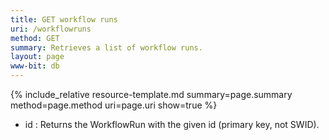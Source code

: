 ```yaml
---
title: GET workflow runs
uri: /workflowruns
method: GET
summary: Retrieves a list of workflow runs.
layout: page
www-bit: db
---
```


{% include_relative resource-template.md summary=page.summary method=page.method uri=page.uri  show=true %}

* id
: Returns the WorkflowRun with the given id (primary key, not SWID).
